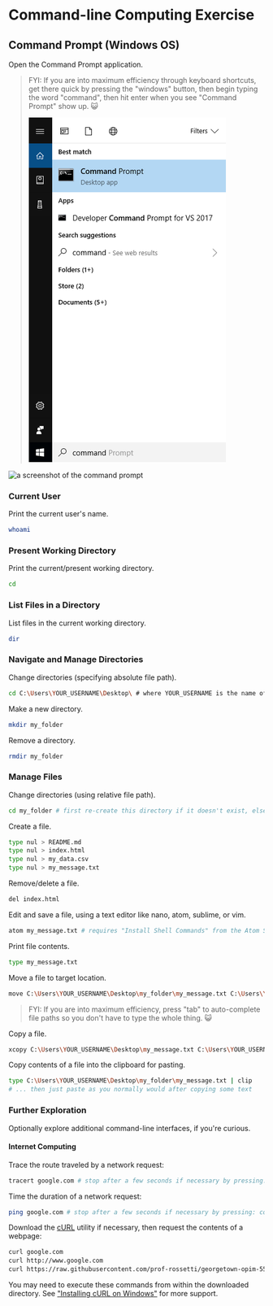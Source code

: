 # Command-line Computing Exercise

## Command Prompt (Windows OS)

Open the Command Prompt application.

> FYI: If you are into maximum efficiency through keyboard shortcuts, get there quick by pressing the "windows" button, then begin typing the word "command", then hit enter when you see "Command Prompt" show up. :smiley_cat:
>
> ![a screenshot of the command prompt app showing up as a result of a search](img/windows-shortcut.png)

![a screenshot of the command prompt](img/command-prompt.png)

### Current User

Print the current user's name.

```` sh
whoami
````

### Present Working Directory

Print the current/present working directory.

```` sh
cd
````

### List Files in a Directory

List files in the current working directory.

```` sh
dir
````

### Navigate and Manage Directories

Change directories (specifying absolute file path).

```` sh
cd C:\Users\YOUR_USERNAME\Desktop\ # where YOUR_USERNAME is the name of the user currently operating your local machine
````

Make a new directory.

```` sh
mkdir my_folder
````

Remove a directory.

```` sh
rmdir my_folder
````

### Manage Files

Change directories (using relative file path).

```` sh
cd my_folder # first re-create this directory if it doesn't exist, else this will trigger an error
````

Create a file.

```` sh
type nul > README.md
type nul > index.html
type nul > my_data.csv
type nul > my_message.txt
````

Remove/delete a file.

```` sh
del index.html
````

Edit and save a file, using a text editor like nano, atom, sublime, or vim.

```` sh
atom my_message.txt # requires "Install Shell Commands" from the Atom Settings
````

Print file contents.

```` sh
type my_message.txt
````

Move a file to target location.

```` sh
move C:\Users\YOUR_USERNAME\Desktop\my_folder\my_message.txt C:\Users\YOUR_USERNAME\Desktop
````

> FYI: If you are into maximum efficiency, press "tab" to auto-complete file paths so you don't have to type the whole thing. :smiley_cat:

Copy a file.

```` sh
xcopy C:\Users\YOUR_USERNAME\Desktop\my_message.txt C:\Users\YOUR_USERNAME\Desktop\my_folder
````

Copy contents of a file into the clipboard for pasting.

```` sh
type C:\Users\YOUR_USERNAME\Desktop\my_folder\my_message.txt | clip
# ... then just paste as you normally would after copying some text
````

### Further Exploration

Optionally explore additional command-line interfaces, if you're curious.

#### Internet Computing

Trace the route traveled by a network request:

```` sh
tracert google.com # stop after a few seconds if necessary by pressing: control + c
````

Time the duration of a network request:

```` sh
ping google.com # stop after a few seconds if necessary by pressing: control + c
````

Download the [cURL](https://curl.haxx.se/download.html) utility if necessary, then request the contents of a webpage:

```` sh
curl google.com
curl http://www.google.com
curl https://raw.githubusercontent.com/prof-rossetti/georgetown-opim-557-201803/master/exercises/web-requests/data/teams.json
````

You may need to execute these commands from within the downloaded directory. See ["Installing cURL on Windows"](http://stackoverflow.com/questions/9507353/how-do-i-install-set-up-and-use-curl-on-a-windows) for more support.

